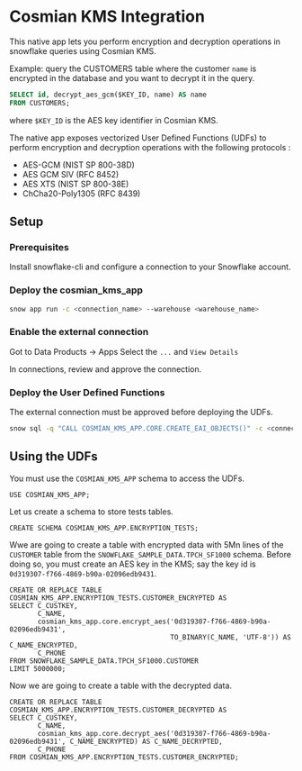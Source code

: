 # Cosmian KMS Integration


This native app lets you perform encryption and decryption operations in snowflake queries using Cosmian KMS.

Example: query the CUSTOMERS table where the customer `name` is encrypted in the database and you want to decrypt it in
the query.

```sql
SELECT id, decrypt_aes_gcm($KEY_ID, name) AS name
FROM CUSTOMERS;
```

where `$KEY_ID` is the AES key identifier in Cosmian KMS.

The native app exposes vectorized User Defined Functions (UDFs) to perform encryption and decryption operations with
the following protocols :

- AES-GCM (NIST SP 800-38D)
- AES GCM SIV (RFC 8452)
- AES XTS (NIST SP 800-38E)
- ChCha20-Poly1305 (RFC 8439)

## Setup

### Prerequisites

Install snowflake-cli and configure a connection to your Snowflake account.

### Deploy the cosmian_kms_app

```bash
snow app run -c <connection_name> --warehouse <warehouse_name>
```

### Enable the external connection

Got to Data Products -> Apps
Select the `...` and `View Details`

In connections, review and approve the connection.

### Deploy the User Defined Functions

The external connection must be approved before deploying the UDFs.

```bash
snow sql -q "CALL COSMIAN_KMS_APP.CORE.CREATE_EAI_OBJECTS()" -c <connection_name>
```

## Using the UDFs

You must use the `COSMIAN_KMS_APP` schema to access the UDFs.

```snowflake
USE COSMIAN_KMS_APP;
```

Let us create a schema to store tests tables.

```snowflake
CREATE SCHEMA COSMIAN_KMS_APP.ENCRYPTION_TESTS;
```

Wwe are going to create a table with encrypted data with 5Mn lines of the `CUSTOMER` table from the
`SNOWFLAKE_SAMPLE_DATA.TPCH_SF1000` schema.
Before doing so, you must create an AES key in the KMS;
say the key id is `0d319307-f766-4869-b90a-02096edb9431`.

```snowflake
CREATE OR REPLACE TABLE COSMIAN_KMS_APP.ENCRYPTION_TESTS.CUSTOMER_ENCRYPTED AS
SELECT C_CUSTKEY,
       C_NAME,
       cosmian_kms_app.core.encrypt_aes('0d319307-f766-4869-b90a-02096edb9431',
                                        TO_BINARY(C_NAME, 'UTF-8')) AS C_NAME_ENCRYPTED,
       C_PHONE
FROM SNOWFLAKE_SAMPLE_DATA.TPCH_SF1000.CUSTOMER
LIMIT 5000000;
```

Now we are going to create a table with the decrypted data.

```snowflake
CREATE OR REPLACE TABLE COSMIAN_KMS_APP.ENCRYPTION_TESTS.CUSTOMER_DECRYPTED AS
SELECT C_CUSTKEY,
       C_NAME,
       cosmian_kms_app.core.decrypt_aes('0d319307-f766-4869-b90a-02096edb9431', C_NAME_ENCRYPTED) AS C_NAME_DECRYPTED,
       C_PHONE
FROM COSMIAN_KMS_APP.ENCRYPTION_TESTS.CUSTOMER_ENCRYPTED;
```

